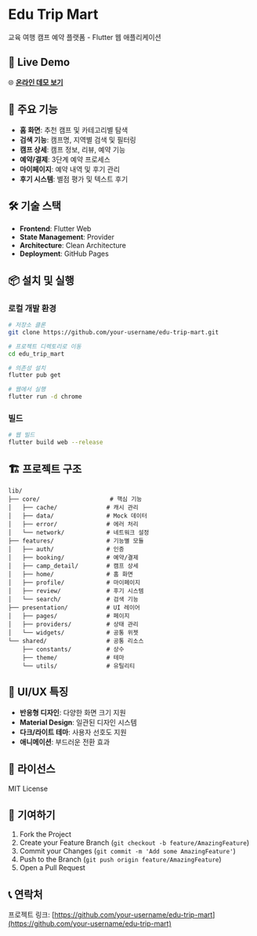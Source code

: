 # Edu Trip Mart

교육 여행 캠프 예약 플랫폼 - Flutter 웹 애플리케이션

## 🚀 Live Demo

🌐 **[온라인 데모 보기](https://your-username.github.io/edu-trip-mart/)**

## 📱 주요 기능

- **홈 화면**: 추천 캠프 및 카테고리별 탐색
- **검색 기능**: 캠프명, 지역별 검색 및 필터링
- **캠프 상세**: 캠프 정보, 리뷰, 예약 기능
- **예약/결제**: 3단계 예약 프로세스
- **마이페이지**: 예약 내역 및 후기 관리
- **후기 시스템**: 별점 평가 및 텍스트 후기

## 🛠 기술 스택

- **Frontend**: Flutter Web
- **State Management**: Provider
- **Architecture**: Clean Architecture
- **Deployment**: GitHub Pages

## 📦 설치 및 실행

### 로컬 개발 환경

```bash
# 저장소 클론
git clone https://github.com/your-username/edu-trip-mart.git

# 프로젝트 디렉토리로 이동
cd edu_trip_mart

# 의존성 설치
flutter pub get

# 웹에서 실행
flutter run -d chrome
```

### 빌드

```bash
# 웹 빌드
flutter build web --release
```

## 🏗 프로젝트 구조

```
lib/
├── core/                    # 핵심 기능
│   ├── cache/              # 캐시 관리
│   ├── data/               # Mock 데이터
│   ├── error/              # 에러 처리
│   └── network/            # 네트워크 설정
├── features/               # 기능별 모듈
│   ├── auth/               # 인증
│   ├── booking/            # 예약/결제
│   ├── camp_detail/        # 캠프 상세
│   ├── home/               # 홈 화면
│   ├── profile/            # 마이페이지
│   ├── review/             # 후기 시스템
│   └── search/             # 검색 기능
├── presentation/           # UI 레이어
│   ├── pages/              # 페이지
│   ├── providers/          # 상태 관리
│   └── widgets/            # 공통 위젯
└── shared/                 # 공통 리소스
    ├── constants/          # 상수
    ├── theme/              # 테마
    └── utils/              # 유틸리티
```

## 🎨 UI/UX 특징

- **반응형 디자인**: 다양한 화면 크기 지원
- **Material Design**: 일관된 디자인 시스템
- **다크/라이트 테마**: 사용자 선호도 지원
- **애니메이션**: 부드러운 전환 효과

## 📝 라이선스

MIT License

## 🤝 기여하기

1. Fork the Project
2. Create your Feature Branch (`git checkout -b feature/AmazingFeature`)
3. Commit your Changes (`git commit -m 'Add some AmazingFeature'`)
4. Push to the Branch (`git push origin feature/AmazingFeature`)
5. Open a Pull Request

## 📞 연락처

프로젝트 링크: [https://github.com/your-username/edu-trip-mart](https://github.com/your-username/edu-trip-mart)
